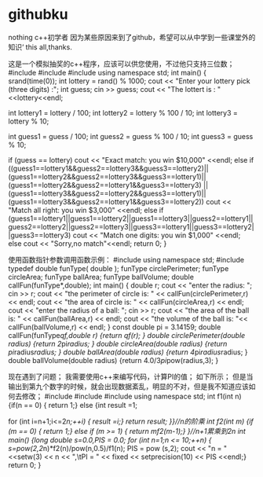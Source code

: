 # githubku
nothing
c++初学者
因为某些原因来到了github，希望可以从中学到一些课堂外的知识‘
this all,thanks.

这是一个模拟抽奖的c++程序，应该可以供您使用，不过他只支持三位数；
#include <iostream>
#include <ctime>
#include <cstdlib>
using namespace std;
int main()
{  srand(time(0));
  int lottery = rand() % 1000;
  cout << "Enter your lottery pick (three digits) :";
  int guess;
  cin >> guess;
  cout << "The lottert is : "<<lottery<<endl;
  
  int lottery1 = lottery / 100;
  int lottery2 = lottery % 100 / 10;
  int lottery3 = lottery % 10;
  
  int guess1 = guess / 100;
  int guess2 = guess % 100 / 10;
  int guess3 = guess % 10;
  
  if (guess == lottery)
    cout << "Exact match: you win $10,000" <<endl;
    else if ((guess1==lottery1&&guess2==lottery3&&guess3==lottery2)||(guess1==lottery2&&guess2==lottery3&&guess3==lottery1)||(guess1==lottery2&&guess2==lottery1&&guess3==lottery3)
	||(guess1==lottery3&&guess2==lottery2&&guess3==lottery1)||(guess1==lottery3&&guess2==lottery1&&guess3==lottery2))
	cout << "Match all right: you win $3,000" <<endl;
	else if (guess1==lottery1||guess1==lottery2||guess1==lottery3||guess2==lottery1||guess2==lottery2||guess2==lottery3||guess3==lottery1||guess3==lottery2||guess3==lottery3)
	cout << "Match one digits: you win $1,000" <<endl;
	else
	cout << "Sorry,no match"<<endl;
	return 0;
}



使用函数指针参数调用函数示例：
#include <iostream>
using namespace std;
#include <cmath>
typedef double funType( double );
funType circlePerimeter;
funType circleArea;
funType ballArea;
funType ballVolume;
double callFun(funType*,double);
int main()
{ double r;
 cout << "enter the radius: ";
 cin >> r;
 cout << "the perimeter of circle is: " << callFun(circlePerimeter,r) << endl;
 cout << "the area of circle is: " << callFun(circleArea,r) << endl;
 cout << "enter the radius of a ball: ";
 cin >> r;
 cout << "the area of the ball is: " << callFun(ballArea,r) << endl;
 cout << "the volume of the ball is: "<< callFun(ballVolume,r) << endl; 
}
const double pi = 3.14159;
double callFun(funType*qf,double r)
{return qf(r);
}
double circlePerimeter(double radius)
{return 2*pi*radius;
}
double circleArea(double radius)
{return pi*radius*radius;
}
double ballArea(double radius)
{return 4*pi*radius*radius;
}
double ballVolume(double radius)
{return 4.0/3*pi*pow(radius,3);
}

现在遇到了问题；
我需要使用c++来编写代码，计算PI的值；
如下所示；
但是当输出到第九个数字的时候，就会出现数据紊乱，明显的不对，但是我不知道应该如何去修改；
#include <iostream>
#include <iomanip>
#include <cmath>
using namespace std;
int f1(int n)
{if(n == 0)
{
return 1;}
else {int result =1;

for (int i=n+1;i<=2*n;++i)
{
  result *=i;}
 return result;
}}//n的阶乘 
int f2(int m)
{if (m == 0)
{  return 1;}
  else if (m >= 1)
{ return m*f2(m-1);}
}//n+1累乘到2n 
int main()
{long double s=0.0,PIS = 0.0;
for (int n=1;n <= 10;++n)
{
  s=pow(2,2*n)*f2(n)/pow(n,0.5)/f1(n);
  PIS = pow (s,2);
 cout << "n = " <<setw(3) << n << ",\tPI = " << fixed << setprecision(10) << PIS <<endl;}
 return 0;
}
